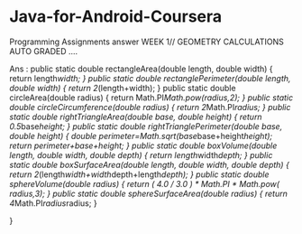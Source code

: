 # Java-for-Android-Coursera
Programming Assignments answer 
WEEK 1// GEOMETRY CALCULATIONS AUTO GRADED ....

Ans :
public static double rectangleArea(double length, double width)
    {
        return length*width;
    }
    public static double rectanglePerimeter(double length, double width)
    {
        return 2*(length+width);
    }
    public static double circleArea(double radius)
    {
        return Math.PI*Math.pow(radius,2);
    }
    public static double circleCircumference(double radius)
    {
        return 2*Math.PI*radius;
    }
    public static double rightTriangleArea(double base, double height)
    {
        return 0.5*base*height;
    }
    public static double rightTrianglePerimeter(double base, double height)
    {
        double perimeter=Math.sqrt(base*base+height*height);
        return perimeter+base+height;
    }
    public static double boxVolume(double length, double width, double depth)
    {
        return length*width*depth;
    }
    public static double boxSurfaceArea(double length, double width,
                                        double depth)
    {
        return 2*(length*width+width*depth+length*depth);
    }
    public static double sphereVolume(double radius)
    {
        return ( 4.0 / 3.0 ) * Math.PI * Math.pow( radius,3);
    }
    public static double sphereSurfaceArea(double radius)
    {
        return 4*Math.PI*radius*radius;
    }


}
